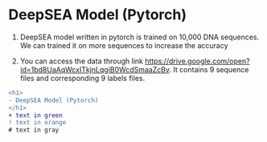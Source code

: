 <h1> DeepSEA Model (Pytorch)</h1>

1) DeepSEA model written in pytorch is trained on 10,000 DNA sequences. We can trained it on more sequences to increase the accuracy

2) You can access the data through link https://drive.google.com/open?id=1bd8UaAqWcxITkjnLqgiB0WcdSmaaZcBv. It contains 9 sequence files and corresponding 9 labels files.

```diff
<h1>
- DeepSEA Model (Pytorch)
</h1>
+ text in green
! text in orange
# text in gray
```
